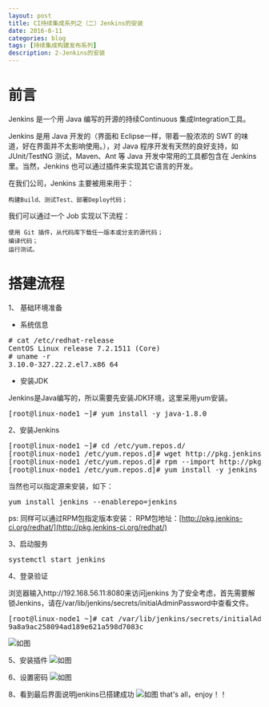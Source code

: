```yaml
---
layout: post
title: CI持续集成系列之（二）Jenkins的安装
date: 2016-8-11
categories: blog
tags: [持续集成构建发布系列]
description: 2-Jenkins的安装
---
```


# 前言

Jenkins 是一个用 Java 编写的开源的持续Continuous 集成Integration工具。

Jenkins 是用 Java 开发的（界面和 Eclipse一样，带着一股浓浓的 SWT 的味道，好在界面并不太影响使用。），对 Java 程序开发有天然的良好支持，如 JUnit/TestNG 测试，Maven、Ant 等 Java 开发中常用的工具都包含在 Jenkins 里。当然，Jenkins 也可以通过插件来实现其它语言的开发。

在我们公司，Jenkins 主要被用来用于：

    构建Build、测试Test、部署Deploy代码；

我们可以通过一个 Job 实现以下流程：

    使用 Git 插件，从代码库下载任一版本或分支的源代码；
    编译代码；
    运行测试。


# 搭建流程
1、 基础环境准备

- 系统信息
<pre>
# cat /etc/redhat-release 
CentOS Linux release 7.2.1511 (Core) 
# uname -r
3.10.0-327.22.2.el7.x86_64
</pre>

- 安装JDK

Jenkins是Java编写的，所以需要先安装JDK环境，这里采用yum安装。
<pre>
[root@linux-node1 ~]# yum install -y java-1.8.0
</pre>

2、安装Jenkins
<pre>
[root@linux-node1 ~]# cd /etc/yum.repos.d/
[root@linux-node1 /etc/yum.repos.d]# wget http://pkg.jenkins.io/redhat/jenkins.repo
[root@linux-node1 /etc/yum.repos.d]# rpm --import http://pkg.jenkins.io/redhat/jenkins.io.key
[root@linux-node1 /etc/yum.repos.d]# yum install -y jenkins
</pre>
当然也可以指定源来安装，如下：
<pre>
yum install jenkins --enablerepo=jenkins
</pre>

ps: 同样可以通过RPM包指定版本安装：
RPM包地址：[http://pkg.jenkins-ci.org/redhat/](http://pkg.jenkins-ci.org/redhat/)

3、启动服务
<pre>
systemctl start jenkins
</pre>

4、登录验证

浏览器输入http://192.168.56.11:8080来访问jenkins
为了安全考虑，首先需要解锁Jenkins，请在/var/lib/jenkins/secrets/initialAdminPassword中查看文件。
<pre>
[root@linux-node1 ~]# cat /var/lib/jenkins/secrets/initialAdminPassword
9a8a9ac258094ad189e621a598d7083c
</pre>

![如图](http://ww1.sinaimg.cn/large/006eWBRhjw1f7prfmhi9cj30o10as414.jpg)

5、安装插件
![如图](http://ww2.sinaimg.cn/large/006eWBRhjw1f7prha0mbdj30ob0b1wge.jpg)

6、设置密码
![如图](http://ww2.sinaimg.cn/large/005Dnba3jw1f7r7j28tbyj30rk0kj0ug.jpg)

8、看到最后界面说明jenkins已搭建成功
![如图](http://ww2.sinaimg.cn/large/005Dnba3jw1f7r7jxlye6j31440e4dj4.jpg)
that's all，enjoy！！